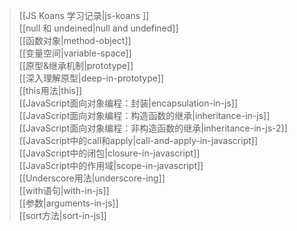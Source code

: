 > [[JS Koans 学习记录|js-koans ]]  
[[null 和 undeined|null and undefined]]  
[[函数对象|method-object]]  
[[变量空间|variable-space]]  
[[原型&继承机制|prototype]]  
[[深入理解原型|deep-in-prototype]]  
[[this用法|this]]  
[[JavaScript面向对象编程：封装|encapsulation-in-js]]  
[[JavaScript面向对象编程：构造函数的继承|inheritance-in-js]]  
[[JavaScript面向对象编程：非构造函数的继承|inheritance-in-js-2]]  
[[JavaScript中的call和apply|call-and-apply-in-javascript]]  
[[JavaScript中的闭包|closure-in-javascript]]  
[[JavaScript中的作用域|scope-in-javascript]]  
[[Underscore用法|underscore-ing]]  
[[with语句|with-in-js]]   
[[参数|arguments-in-js]]  
[[sort方法|sort-in-js]]  










